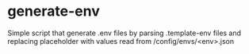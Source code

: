 # generate-env
Simple script that generate .env files by parsing .template-env files and replacing placeholder with values read from /config/envs/&lt;env>.json
